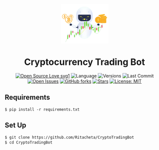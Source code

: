 <p align="center"><a href="https://github.com/Ritacheta/CryptoTradingBot" target="_blank"><img src="assets/CryptoTradingBot.png" alt="cryptobot" title="crytobot" width="150"></a></p>

<h1 align="center">Cryptocurrency Trading Bot</h1>

<div align='center'>

[![Open Source Love svg1](https://badges.frapsoft.com/os/v1/open-source.svg?v=103)](https://github.com/ellerbrock/open-source-badges/)
![Language](https://img.shields.io/github/languages/top/Ritacheta/CryptoTradingBot)
![Versions](https://img.shields.io/pypi/pyversions/pandas)
![Last Commit](https://img.shields.io/github/last-commit/Ritacheta/CryptoTradingBot)
[![Open Issues](https://img.shields.io/github/issues-raw/Ritacheta/CryptoTradingBot)](https://github.com/Ritacheta/CryptoTradingBot/issues)
[![GitHub forks](https://img.shields.io/github/forks/Ritacheta/CryptoTradingBot?label=Fork&style=social)](https://github.com/Ritacheta/CryptoTradingBot/network/members)
[![Stars](https://img.shields.io/github/stars/Ritacheta/CryptoTradingBot)](https://github.com/Ritacheta/CryptoTradingBot/stargazers)
[![License: MIT](https://img.shields.io/badge/License-MIT-yellow.svg)](https://github.com/Ritacheta/CryptoTradingBot/blob/master/LICENSE)

</div>

## **Requirements**
```
$ pip install -r requirements.txt
```

## **Set Up**
```
$ git clone https://github.com/Ritacheta/CryptoTradingBot
$ cd CryptoTradingBot
```
